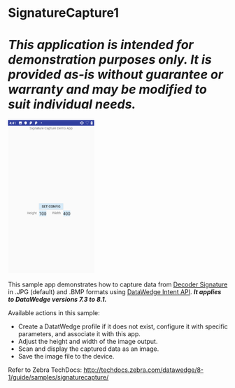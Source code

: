 # SignatureCapture1

*This application is intended for demonstration purposes only. It is provided as-is without guarantee or warranty and may be modified to suit individual needs.*
=========================================================

<img style="height:350px" src="signaturecapture1.png"/>

This sample app demonstrates how to capture data from [Decoder Signature](http://techdocs.zebra.com/datawedge/latest/guide/input/barcode/#decodersignature) in .JPG (default) and .BMP formats using [DataWedge Intent API](http://techdocs.zebra.com/datawedge/latest/guide/api/). **_It applies to DataWedge versions 7.3 to 8.1._**

Available actions in this sample:

* Create a DatatWedge profile if it does not exist, configure it with specific parameters, and associate it with this app.
* Adjust the height and width of the image output.
* Scan and display the captured data as an image.
* Save the image file to the device.

Refer to Zebra TechDocs: http://techdocs.zebra.com/datawedge/8-1/guide/samples/signaturecapture/





